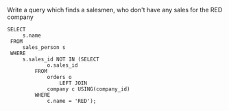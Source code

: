 Write a query which finds a salesmen, who don't have any sales for the RED company

    SELECT
         s.name
     FROM
         sales_person s
     WHERE
         s.sales_id NOT IN (SELECT
                 o.sales_id
             FROM
                 orders o
                     LEFT JOIN
                 company c USING(company_id)
             WHERE
                 c.name = 'RED');   